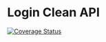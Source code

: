 # Login Clean API

[![Coverage Status](https://coveralls.io/repos/github/sahydiabrahao/login-clean-api/badge.svg?branch=master)](https://coveralls.io/github/sahydiabrahao/login-clean-api?branch=master)
